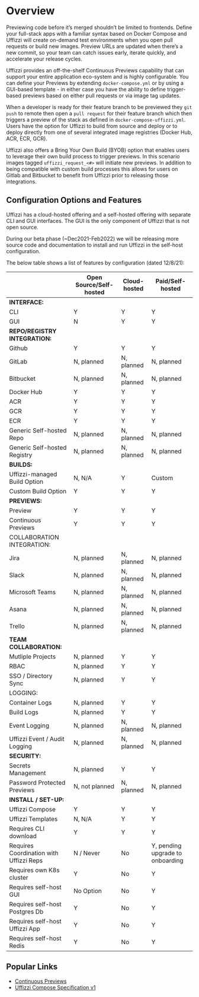 # Overview

Previewing code before it’s merged shouldn’t be limited to frontends. Define your full-stack apps with a familiar syntax based on Docker Compose and Uffizzi will create on-demand test environments when you open pull requests or build new images. Preview URLs are updated when there’s a new commit, so your team can catch issues early, iterate quickly, and accelerate your release cycles.

Uffizzi provides an off-the-shelf Continuous Previews capability that can support your entire application eco-system and is highly configurable.  You can define your Previews by extending `docker-compose.yml` or by using a GUI-based template - in either case you have the ability to define trigger-based previews based on either pull requests or via image tag updates.

When a developer is ready for their feature branch to be previewed they `git push` to remote then open a `pull request` for their feature branch which then triggers a preview of the stack as defined in `docker-compose-uffizzi.yml`.  Users have the option for Uffizzi to build from source and deploy or to deploy directly from one of several integrated image registries (Docker Hub, ACR, ECR, GCR).  

Uffizzi also offers a Bring Your Own Build (BYOB) option that enables users to leverage their own build process to trigger previews.  In this scenario images tagged `uffizzi_request_<#>` will initiate new previews.  In addition to being compatible with custom build processes this allows for users on Gitlab and Bitbucket to benefit from Uffizzi prior to releasing those integrations.

## Configuration Options and Features 

Uffizzi has a cloud-hosted offering and a self-hosted offering with separate CLI and GUI interfaces.  The GUI is the only component of Uffizzi that is not open source.

During our beta phase (~Dec2021-Feb2022) we will be releasing more source code and documentation to install and run Uffizzi in the self-host configuration.

The below table shows a list of features by configuration (dated 12/8/21):

|                                    | **Open Source/Self-hosted**   | **Cloud-hosted** | **Paid/Self-hosted**           |
|-----------------------------------------|-------------------------------|--------------------------|----------------------------------|
| **INTERFACE:**                              |                               |                          |                                  |
| CLI                                     | Y                             | Y                        | Y                                |
| GUI                                     | N                             | Y                        | Y                                |
| **REPO/REGISTRY INTEGRATION:**              |                               |                          |                                  |
| Github                                  | Y                             | Y                        | Y                                |
| GitLab                                  | N, planned                    | N, planned               | N, planned                       |
| Bitbucket                               | N, planned                    | N, planned               | N, planned                       |
| Docker Hub                              | Y                             | Y                        | Y                                |
| ACR                                     | Y                             | Y                        | Y                                |
| GCR                                     | Y                             | Y                        | Y                                |
| ECR                                     | Y                             | Y                        | Y                                |
| Generic Self-hosted Repo                | N, planned                    | N, planned               | N, planned                       |
| Generic Self-hosted Registry            | N, planned                    | N, planned               | N, planned                       |
| **BUILDS:**                                 |                               |                          |                                  |
| Uffizzi-managed Build Option            | N, N/A                      | Y                        | Custom                           |
| Custom Build Option                     | Y                             | Y                        | Y                                |
| **PREVIEWS:**                               |                               |                          |                                  |
| Preview                                 | Y                             | Y                        | Y                                |
| Continuous Previews                     | Y                             | Y                        | Y                                |
| COLLABORATION INTEGRATION:              |                               |                          |                                  |
| Jira                                    | N, planned                    | N, planned               | N, planned                       |
| Slack                                   | N, planned                    | N, planned               | N, planned                       |
| Microsoft Teams                         | N, planned                    | N, planned               | N, planned                       |
| Asana                                   | N, planned                    | N, planned               | N, planned                       |
| Trello                                  | N, planned                    | N, planned               | N, planned                       |
| **TEAM COLLABORATION:**                     |                               |                          |                                  |
| Mutliple Projects                       | N, planned                    | Y                        | Y                                |
| RBAC                                    | N, planned                    | Y                        | Y                                |
| SSO / Directory Sync                    | N, planned                    | Y                        | Y                                |
| LOGGING:                                |                               |                          |                                  |
| Container Logs                          | N, planned                    | Y                        | Y                                |
| Build Logs                              | N, planned                    | Y                        | Y                                |
| Event Logging                           | N, planned                    | N, planned               | N, planned                       |
| Uffizzi Event / Audit Logging           | N, planned                    | N, planned               | N, planned                       |
| **SECURITY:**                               |                               |                          |                                  |
| Secrets Management                      | N, planned                    | Y                        | Y                                |
| Password Protected Previews             | N, not planned                | N, planned               | N, planned                       |
| **INSTALL / SET-UP:**                       |                               |                          |                                  |
| Uffizzi Compose                         | Y                             | Y                        | Y                                |
| Uffizzi Templates                       | N, N/A                        | Y                        | Y                                |
| Requires CLI download                   | Y                             | Y                        | Y                                |
| Requires Coordination with Uffizzi Reps | N / Never                     | No                       | Y, pending upgrade to onboarding |
| Requires own K8s cluster                | Y                             | No                       | Y                                |
| Requires self-host GUI                  | No Option                     | No                       | Y                                |
| Requires self-host Postgres Db          | Y                             | No                       | Y                                |
| Requires self-host Uffizzi App          | Y                             | No                       | Y                                |
| Requires self-host Redis                | Y                             | No                       | Y                                |






## Popular Links

* [Continuous Previews](continuous-previews.md)
* [Uffizzi Compose Specification v1](references/compose-spec.md)
